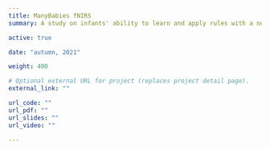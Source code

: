 ```yaml
---
title: ManyBabies fNIRS
summary: A study on infants' ability to learn and apply rules with a non-invasive brain imaging technique (i.e., functional near-infrared spectroscopy (fNIRS)).

active: true

date: "autumn, 2021"

weight: 400

# Optional external URL for project (replaces project detail page).
external_link: ""

url_code: ""
url_pdf: ""
url_slides: ""
url_video: ""

---
```

